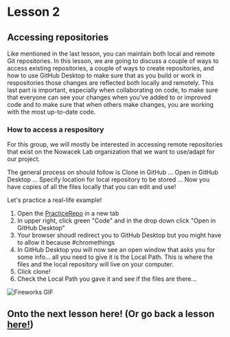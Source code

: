 # Lesson 2

## Accessing repositories

Like mentioned in the last lesson, you can maintain both local and remote Git repositories. In this lesson, we are going to discuss a couple of ways to access existing repositories, a couple of ways to create repositories, and how to use GitHub Desktop to make sure that as you build or work in respositories those changes are reflected both locally and remotely. This last part is important, especially when collaborating on code, to make sure that everyone can see your changes when you've added to or improved code and to make sure that when  others make changes, you are working with the most up-to-date code. 

### How to access a respository

For this group, we will mostly be interested in accessing remote repositories that exist on the Nowacek Lab organization that we want to use/adapt for our project. 

The general process on should follow is Clone in GitHub ...  Open in GitHub Desktop ... Specify location for local repository to be stored ... Now you have copies of all the files locally that you can edit and use! 

Let's practice a real-life example!

1. Open the [PracticeRepo](https://github.com/NowacekLab/PracticeRepo) in a new tab
2. In upper right, click green "Code" and in the drop down click "Open in GitHub Desktop"
3. Your browser shoudl redirect you to GitHub Desktop but you might have to allow it because #chromethings
4. In GitHub Desktop you will now see an open window that asks you for some info... all you need to give it is the Local Path. This is where the files and the local repository will live on your computer. 
5. Click clone!
6. Check the Local Path you gave it and see if the files are there...  

![Fireworks GIF](http://bestanimations.com/Holidays/Fireworks/fireworks/gold-fireworks-mass-gif.gif#.XwiptY4191Y.link)


## Onto the next lesson here! (Or go back a lesson [here!](https://github.com/NowacekLab/Welcome/blob/master/lesson1.md))
